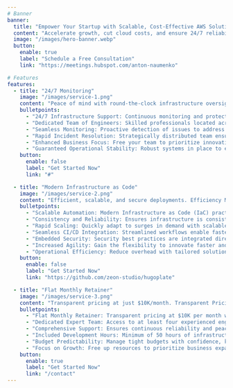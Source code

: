 ```yaml
---
# Banner
banner:
  title: "Empower Your Startup with Scalable, Cost-Effective AWS Solutions"
  content: "Accelerate growth, cut cloud costs, and ensure 24/7 reliability with our expert-managed infrastructure services."
  image: "/images/hero-banner.webp"
  button:
    enable: true
    label: "Schedule a Free Consultation"
    link: "https://meetings.hubspot.com/anton-naumenko"

# Features
features:
  - title: "24/7 Monitoring"
    image: "/images/service-1.png"
    content: "Peace of mind with round-the-clock infrastructure oversight. Global Coverage for Unmatched Reliability."
    bulletpoints:
      - "24/7 Infrastructure Support: Continuous monitoring and protection of your infrastructure to prevent downtime."
      - "Dedicated Team of Engineers: Skilled professionals located across North America, South America, and Europe for global coverage."
      - "Seamless Monitoring: Proactive detection of issues to address potential problems before they impact operations."
      - "Rapid Incident Resolution: Strategically distributed team ensures minimal response latency regardless of time zone."
      - "Enhanced Business Focus: Free your team to prioritize innovation and growth while we maintain infrastructure stability."
      - "Guaranteed Operational Stability: Robust systems in place to ensure your infrastructure remains secure and operational around the clock."
    button:
      enable: false
      label: "Get Started Now"
      link: "#"

  - title: "Modern Infrastructure as Code"
    image: "/images/service-2.png"
    content: "Efficient, scalable, and secure deployments. Efficiency Meets Scalability and Security."
    bulletpoints:
      - "Scalable Automation: Modern Infrastructure as Code (IaC) practices automate cloud resource deployment and management."
      - "Consistency and Reliability: Ensures infrastructure is consistent, repeatable, and free from human error."
      - "Rapid Scaling: Quickly adapt to surges in demand with scalable, automated infrastructure."
      - "Seamless CI/CD Integration: Streamlined workflows enable faster deployments with built-in IaC compatibility."
      - "Embedded Security: Security best practices are integrated directly into your infrastructure design."
      - "Increased Agility: Gain the flexibility to innovate faster and meet evolving business needs."
      - "Operational Efficiency: Reduce overhead with tailored solutions that eliminate manual management bottlenecks."
    button:
      enable: false
      label: "Get Started Now"
      link: "https://github.com/zeon-studio/hugoplate"

  - title: "Flat Monthly Retainer"
    image: "/images/service-3.png"
    content: "Transparent pricing at just $10K/month. Transparent Pricing, Exceptional Value."
    bulletpoints:
      - "Flat Monthly Retainer: Transparent pricing at $10K per month with no hidden fees or unexpected costs."
      - "Dedicated Expert Team: Access to at least four experienced engineers providing 24/7 infrastructure monitoring and support."
      - "Comprehensive Support: Ensures continuous reliability and peace of mind for your operations."
      - "Included Development Hours: Minimum of 50 hours of infrastructure development each month for new features, performance optimization, and seamless scaling."
      - "Budget Predictability: Manage tight budgets with confidence, knowing your costs are fixed and your infrastructure is in expert hands."
      - "Focus on Growth: Free up resources to prioritize business expansion while we handle your infrastructure needs."
    button:
      enable: true
      label: "Get Started Now"
      link: "/contact"
---
```

